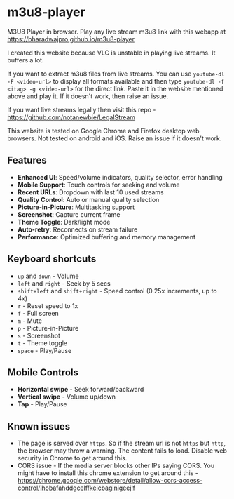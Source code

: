 # m3u8-player

M3U8 Player in browser. Play any live stream m3u8 link with this webapp at https://bharadwajpro.github.io/m3u8-player

I created this website because VLC is unstable in playing live streams. It buffers a lot.

If you want to extract m3u8 files from live streams. You can use `youtube-dl -F <video-url>` to display all formats available
and then type `youtube-dl -f <itag> -g <video-url>` for the direct link. Paste it in the website mentioned above and play it.
If it doesn't work, then raise an issue.

If you want live streams legally then visit this repo - https://github.com/notanewbie/LegalStream

This website is tested on Google Chrome and Firefox desktop web browsers. Not tested on android and iOS. Raise an issue if it doesn't work.

## Features

- **Enhanced UI**: Speed/volume indicators, quality selector, error handling
- **Mobile Support**: Touch controls for seeking and volume
- **Recent URLs**: Dropdown with last 10 used streams
- **Quality Control**: Auto or manual quality selection
- **Picture-in-Picture**: Multitasking support
- **Screenshot**: Capture current frame
- **Theme Toggle**: Dark/light mode
- **Auto-retry**: Reconnects on stream failure
- **Performance**: Optimized buffering and memory management

## Keyboard shortcuts

-   `up` and `down` - Volume
-   `left` and `right` - Seek by 5 secs
-   `shift+left` and `shift+right` - Speed control (0.25x increments, up to 4x)
-   `r` - Reset speed to 1x
-   `f` - Full screen
-   `m` - Mute
-   `p` - Picture-in-Picture
-   `s` - Screenshot
-   `t` - Theme toggle
-   `space` - Play/Pause

## Mobile Controls

-   **Horizontal swipe** - Seek forward/backward
-   **Vertical swipe** - Volume up/down
-   **Tap** - Play/Pause

## Known issues

-   The page is served over `https`. So if the stream url is not `https` but `http`, the browser may throw a warning. The content fails to load. Disable web security in Chrome to get around this.
-   CORS issue - If the media server blocks other IPs saying CORS. You might have to install this chrome extension to get around this - https://chrome.google.com/webstore/detail/allow-cors-access-control/lhobafahddgcelffkeicbaginigeejlf
